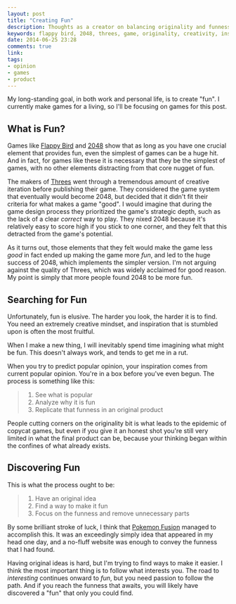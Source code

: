 ```yaml
---
layout: post
title: "Creating Fun"
description: Thoughts as a creator on balancing originality and funness
keywords: flappy bird, 2048, threes, game, originality, creativity, inspiration
date: 2014-06-25 23:28
comments: true
link:
tags:
- opinion
- games
- product
---
```


My long-standing goal, in both work and personal life, is to create "fun". I currently make games for a living, so I'll be focusing on games for this post.

## What is Fun? ##

Games like [Flappy Bird](http://en.wikipedia.org/wiki/Flappy_Bird) and [2048](http://gabrielecirulli.github.io/2048/) show that as long as you have one crucial element that provides fun, even the simplest of games can be a huge hit. And in fact, for games like these it is necessary that they be the simplest of games, with no other elements distracting from that core nugget of fun.

The makers of [Threes](http://asherv.com/threes/) went through a tremendous amount of creative iteration before publishing their game. They considered the game system that eventually would become 2048, but decided that it didn't fit their criteria for what makes a game "good". I would imagine that during the game design process they prioritized the game's strategic depth, such as the lack of a clear _correct_ way to play. They nixed 2048 because it's relatively easy to score high if you stick to one corner, and they felt that this detracted from the game's potential.

As it turns out, those elements that they felt would make the game less _good_ in fact ended up making the game more _fun_, and led to the huge success of 2048, which implements the simpler version. I'm not arguing against the quality of Threes, which was widely acclaimed for good reason. My point is simply that more people found 2048 to be more fun.

<!-- more -->

## Searching for Fun ##

Unfortunately, fun is elusive. The harder you look, the harder it is to find. You need an extremely creative mindset, and inspiration that is stumbled upon is often the most fruitful.

When I make a new thing, I will inevitably spend time imagining what might be fun. This doesn't always work, and tends to get me in a rut.

When you try to predict popular opinion, your inspiration comes from current popular opinion. You're in a box before you've even begun. The process is something like this:

> 1. See what is popular
> 2. Analyze why it is fun
> 3. Replicate that funness in an original product

People cutting corners on the originality bit is what leads to the epidemic of copycat games, but even if you give it an honest shot you're still very limited in what the final product can be, because your thinking began within the confines of what already exists.

## Discovering Fun ##

This is what the process ought to be:

> 1. Have an original idea
> 2. Find a way to make it fun
> 3. Focus on the funness and remove unnecessary parts

By some brilliant stroke of luck, I think that [Pokemon Fusion](http://pokemon.alexonsager.net) managed to accomplish this. It was an exceedingly simply idea that appeared in my head one day, and a no-fluff website was enough to convey the funness that I had found.

Having original ideas is hard, but I'm trying to find ways to make it easier. I think the most important thing is to follow what interests you. The road to _interesting_ continues onward to _fun_, but you need passion to follow the path. And if you reach the funness that awaits, you will likely have discovered a "fun" that only you could find.
